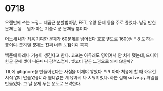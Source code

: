 # 0718

오랜만에 쓰는 느낌... 제곱근 분할법이랑, FFT, 유량 문제 등을 주로 풀었다. 남길 만한 문제는 음... 뭔가 아는 기술로 푼 문제들 뿐이다.

어느새 내가 처음 기여한 문제가 60문제를 넘어섰다 호호
별도로 1600점 * 8 도 하는 중이다. 문자열 문제는 진짜 너무 노잼이다 흑흑

백준에 아레나 기능이 생긴다고 한다. 코포는 아무래도 영어여서 안 치게 됐는데, 드디어 한글 문제 셋이 나온다니 감격스럽다.
앳코더 같은 느낌으로 되지 않을까? 

TIL에 gitignore을 만들어놨다는 사실을 이제야 알았다 ㅋㅋ
아마 처음에 할 때 아무런 지식 없이 만들었을터라 쓸데없는 게 많아서 다 지워버렸다.
하는 김에 `solve.py` 파일을 만들었다. 그 날 문제 푸는 용도로 쓰려한다.


